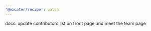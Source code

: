 ```yaml
---
'@ezcater/recipe': patch
---
```


docs: update contributors list on front page and meet the team page
